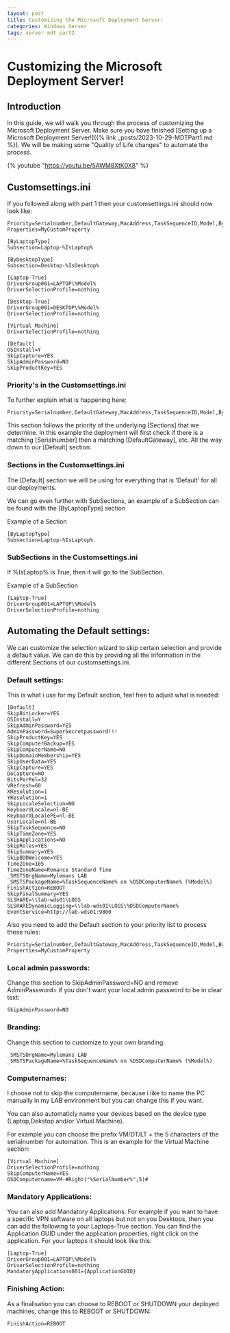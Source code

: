 ```yaml
---
layout: post
title: Customizing the Microsoft Deployment Server!
categories: Windows Server
tags: server mdt part2
---
```


# Customizing the Microsoft Deployment Server!

## Introduction

In this guide, we will walk you through the process of customizing the Microsoft Deployment Server. Make sure you have finished [Setting up a Microsoft Deployment Server!]({% link _posts/2023-10-29-MDTPart1.md %}). We will be making some "Quality of Life changes" to automate the process.

{% youtube "https://youtu.be/5AWM8XtK0X8" %}


## Customsettings.ini

If you followed along with part 1 then your customsettings.ini should now look like:

```
Priority=Serialnumber,DefaultGateway,MacAddress,TaskSequenceID,Model,ByLaptopType,ByDesktopType
Properties=MyCustomProperty

[ByLaptopType]
Subsection=Laptop-%IsLaptop%

[ByDesktopType]
Subsection=Desktop-%IsDesktop%

[Laptop-True]
DriverGroup001=LAPTOP\%Model%
DriverSelectionProfile=nothing

[Desktop-True]
DriverGroup001=DESKTOP\%Model%
DriverSelectionProfile=nothing

[Virtual Machine]
DriverSelectionProfile=nothing

[Default]
OSInstall=Y
SkipCapture=YES
SkipAdminPassword=NO
SkipProductKey=YES
```

### Priority's in the Customsettings.ini

To further explain what is happening here:

```
Priority=Serialnumber,DefaultGateway,MacAddress,TaskSequenceID,Model,ByLaptopType,ByDesktopType
```

This section follows the priority of the underlying [Sections] that we determine.
In this example the deployment will first check if there is a matching [Serialnumber] then a matching [DefaultGateway], etc. All the way down to our [Default] section.

### Sections in the Customsettings.ini

The [Default] section we will be using for everything that is 'Default' for all our deployments.

We can go even further with SubSections, an example of a SubSection can be found with the [ByLaptopType] section

Example of a Section

```
[ByLaptopType]
Subsection=Laptop-%IsLaptop%
```

### SubSections in the Customsettings.ini

If %IsLaptop% is True, then it will go to the SubSection.

Example of a SubSection
```
[Laptop-True]
DriverGroup001=LAPTOP\%Model%
DriverSelectionProfile=nothing
```

## Automating the Default settings:

We can customize the selection wizard to skip certain selection and provide a default value. We can do this by providing all the information in the different Sections of our customsettings.ini.

### Default settings:

This is what i use for my Default section, feel free to adjust what is needed:

```
[Default]
SkipBitLocker=YES
OSInstall=Y
SkipAdminPassword=YES
AdminPassword=SuperSecretpassword!!!
SkipProductKey=YES
SkipComputerBackup=YES
SkipComputerName=NO
SkipDomainMembership=YES
SkipUserData=YES
SkipCapture=YES
DoCapture=NO
BitsPerPel=32
VRefresh=60
XResolution=1
YResolution=1
SkipLocaleSelection=NO
KeyboardLocale=nl-BE
KeyboardLocalePE=nl-BE
UserLocale=nl-BE
SkipTaskSequence=NO
SkipTimeZone=YES
SkipApplications=NO
SkipRoles=YES
SkipSummary=YES
SkipBDDWelcome=YES
TimeZone=105
TimeZoneName=Romance Standard Time
_SMSTSOrgName=Mylemans LAB
_SMSTSPackageName=%TaskSequenceName% on %OSDComputerName% (%Model%)
FinishAction=REBOOT
SkipFinalSummary=YES
SLSHARE=\\lab-wds01\LOGS
SLSHAREDynamicLogging=\\lab-wds01\LOGS\%OSDComputerName%
EventService=http://lab-wds01:9800
```

Also you need to add the Default section to your priority list to process these rules:

```
Priority=Serialnumber,DefaultGateway,MacAddress,TaskSequenceID,Model,ByLaptopType,ByDesktopType,Default
Properties=MyCustomProperty
```

### Local admin passwords:

Change this section to SkipAdminPassword=NO and remove AdminPassword= if you don't want your local admin password to be in clear text:

```
SkipAdminPassword=NO
```

### Branding:

Change this section to customize to your own branding:

```
_SMSTSOrgName=Mylemans LAB
_SMSTSPackageName=%TaskSequenceName% on %OSDComputerName% (%Model%)
```

### Computernames:

I choose not to skip the computername, because i like to name the PC manually in my LAB environment but you can change this if you want.

You can also automaticly name your devices based on the device type (Laptop,Dekstop and/or Virtual Machine). 

For example you can choose the prefix VM/DT/LT + the 5 characters of the serialnumber for automation. This is an example for the Virtual Machine section:

```
[Virtual Machine]
DriverSelectionProfile=nothing
SkipComputerName=YES
OSDComputername=VM-#Right("%SerialNumber%",5)#
```

### Mandatory Applications:

You can also add Mandatory Applications.
For example if you want to have a specific VPN software on all laptops but not on you Desktops, then you can add the following to your Laptops-True section.
You can find the Application GUID under the application properties, right click on the application. For your laptops it should look like this:

```
[Laptop-True]
DriverGroup001=LAPTOP\%Model%
DriverSelectionProfile=nothing
MandatoryApplications001={ApplicationGUID}
```

### Finishing Action:

As a finalisation you can choose to REBOOT or SHUTDOWN your deployed machines, change this to REBOOT or SHUTDOWN:

```
FinishAction=REBOOT
```